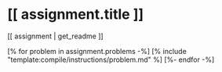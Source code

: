 # [[ assignment.title ]]

[[ assignment | get_readme ]]

[% for problem in assignment.problems -%]
[% include "template:compile/instructions/problem.md" %]
[%- endfor -%]
